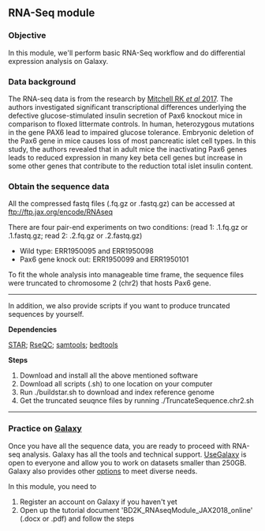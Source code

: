 ## RNA-Seq module

### Objective

In this module, we'll perform basic RNA-Seq workflow and do differential expression analysis on Galaxy.

### Data background

The RNA-seq data is from the research by [Mitchell RK *et al* 2017](http://www.jbc.org/content/292/21/8892). The authors investigated significant transcriptional differences underlying the defective glucose-stimulated insulin secretion of Pax6 knockout mice in comparison to floxed littermate controls. In human, heterozygous mutations in the gene PAX6 lead to impaired glucose tolerance. Embryonic deletion of the Pax6 gene in mice causes loss of most pancreatic islet cell types. In this study, the authors revealed that in adult mice the inactivating Pax6 genes leads to reduced expression in many key beta cell genes but increase in some other genes that contribute to the reduction total islet insulin content.

### Obtain the sequence data

All the compressed fastq files (.fq.gz or .fastq.gz) can be accessed at ftp://ftp.jax.org/encode/RNAseq

There are four pair-end experiments on two conditions:
(read 1: .1.fq.gz or .1.fastq.gz; read 2: .2.fq.gz or .2.fastq.gz)
- Wild type: ERR1950095 and ERR1950098 
- Pax6 gene knock out: ERR1950099 and ERR1950101

To fit the whole analysis into manageable time frame, the sequence files were truncated to chromosome 2 (chr2) that hosts Pax6 gene. 

--------
In addition, we also provide scripts if you want to produce truncated sequences by yourself. 

**Dependencies** 

[STAR](https://github.com/alexdobin/STAR);
[RseQC](http://rseqc.sourceforge.net);
[samtools](http://www.htslib.org);
[bedtools](https://bedtools.readthedocs.io/en/latest/)

**Steps**
1. Download and install all the above mentioned software
2. Download all scripts (.sh) to one location on your computer
3. Run ./buildstar.sh to download and index reference genome
4. Get the truncated seuqnce files by running ./TruncateSequence.chr2.sh 
---------

### Practice on [Galaxy](https://usegalaxy.org)

Once you have all the sequence data, you are ready to proceed with RNA-seq analysis. Galaxy has all the tools and technical support. [UseGalaxy](https://usegalaxy.org) is open to everyone and allow you to work on datasets smaller than 250GB. Galaxy also provides other [options](https://galaxyproject.org/choices/) to meet diverse needs. 

In this module, you need to
1. Register an account on Galaxy if you haven't yet
2. Open up the tutorial document 'BD2K_RNAseqModule_JAX2018_online' (.docx or .pdf) and follow the steps
